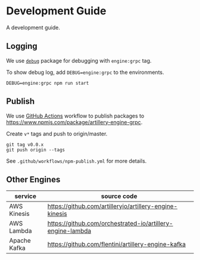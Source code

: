 # Development Guide

A development guide.

## Logging

We use [`debug`](https://www.npmjs.com/package/debug) package for debugging with `engine:grpc` tag.

To show debug log, add `DEBUG=engine:grpc` to the environments.

```
DEBUG=engine:grpc npm run start
```

## Publish

We use [GitHub Actions](https://help.github.com/en/actions) workflow to publish packages to https://www.npmjs.com/package/artillery-engine-grpc.

Create `v*` tags and push to origin/master.

```
git tag v0.0.x
git push origin --tags
```

See `.github/workflows/npm-publish.yml` for more details.

## Other Engines

service | source code
---|---
AWS Kinesis | https://github.com/artilleryio/artillery-engine-kinesis
AWS Lambda | https://github.com/orchestrated-io/artillery-engine-lambda
Apache Kafka | https://github.com/flentini/artillery-engine-kafka

